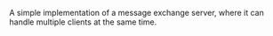 
A simple implementation of a message exchange server, where it can handle multiple clients at the same time.
